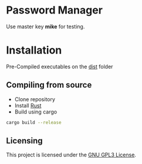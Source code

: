 # Password Manager

Use master key **mike** for testing.

# Installation

Pre-Compiled executables on the [dist](dist) folder

## Compiling from source
- Clone repository
- Install [Rust](https://www.rust-lang.org/)
- Build using cargo

```bash
cargo build --release
```

## Licensing
This project is licensed under the [GNU GPL3 License](LICENSE).
